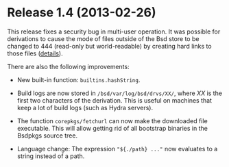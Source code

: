 # Release 1.4 (2013-02-26)

This release fixes a security bug in multi-user operation. It was
possible for derivations to cause the mode of files outside of the Bsd
store to be changed to 444 (read-only but world-readable) by creating
hard links to those files
([details](https://github.com/BasedLinux/bsd/commit/5526a282b5b44e9296e61e07d7d2626a79141ac4)).

There are also the following improvements:

  - New built-in function: `builtins.hashString`.

  - Build logs are now stored in `/bsd/var/log/bsd/drvs/XX/`, where *XX*
    is the first two characters of the derivation. This is useful on
    machines that keep a lot of build logs (such as Hydra servers).

  - The function `corepkgs/fetchurl` can now make the downloaded file
    executable. This will allow getting rid of all bootstrap binaries in
    the Bsdpkgs source tree.

  - Language change: The expression `"${./path}
            ..."` now evaluates to a string instead of a path.
